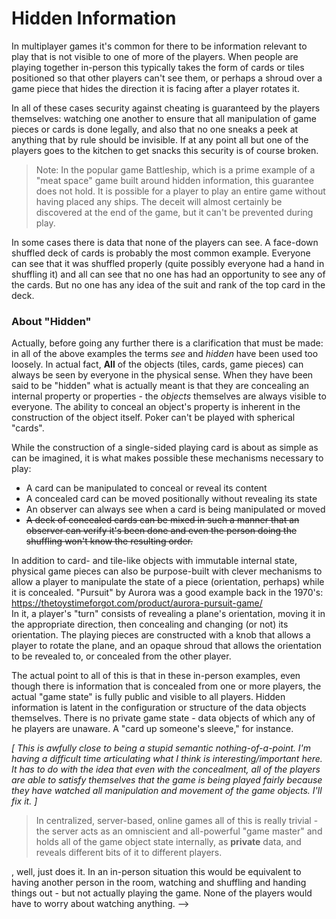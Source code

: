 
# Hidden Information

In multiplayer games it's common for there to be information relevant to play that is not visible to one of more of the players. When people are playing together in-person this typically takes the form of cards or tiles positioned so that other players can't see them, or perhaps a shroud over a game piece that hides the direction it is facing after a player rotates it.

In all of these cases security against cheating is guaranteed by the players themselves: watching one another to ensure that all manipulation of game pieces or cards is done legally, and also that no one sneaks a peek at anything that by rule should be invisible.  If at any point all but one of the players goes to the kitchen to get snacks this security is of course broken.

>   Note: In the popular game Battleship, which is a prime example of a "meat space" game built around hidden information, this guarantee does not hold. It is possible for a player to play an entire game without having placed any ships. The deceit will almost certainly be discovered at the end of the game, but it can't be prevented during play.

In some cases there is data that none of the players can see. A face-down shuffled deck of cards is probably the most common example. Everyone can see that it was shuffled properly (quite possibly everyone had a hand in shuffling it) and all can see that no one has had an opportunity to see any of the cards. But no one has any idea of the suit and rank of the top card in the deck.


### About "Hidden"
Actually, before going any further there is a clarification that must be made: in all of the above examples the terms _see_ and _hidden_ have been used too loosely. In actual fact, **All** of the objects (tiles, cards, game pieces) can always be seen by everyone in the physical sense. When they have been said to be "hidden" what is actually meant is that they are concealing an internal property or properties - the _objects_ themselves are always visible to everyone. The ability to conceal an object's property is inherent in the construction of the object itself. Poker can't be played with spherical "cards".

While the construction of a single-sided playing card is about as simple as can be imagined, it is what makes possible these mechanisms necessary to play:

 - A card can be manipulated to conceal or reveal its content
 - A concealed card can be moved positionally without revealing its state
 - An observer can always see when a card is being manipulated or moved
 - ~~A deck of concealed cards can be mixed in such a manner that an observer can verify it's been done and even the person doing the shuffling won't know the resulting order.~~

In addition to card- and tile-like objects with immutable internal state, physical game pieces can also be purpose-built with clever mechanisms to allow a player to manipulate the state of a piece (orientation, perhaps) while it is concealed.  "Pursuit" by Aurora was a good example back in the 1970's: https://thetoystimeforgot.com/product/aurora-pursuit-game/  <br> In it, a player's "turn" consists of revealing a plane's orientation, moving it in the appropriate direction, then concealing and changing (or not) its orientation. The playing pieces are constructed with a knob that allows a player to rotate the plane, and an opaque shroud that allows the orientation to be revealed to, or concealed from the other player.

The actual point to all of this is that in these in-person examples, even though there is information that is concealed from one or more players, the actual "game state" is fully public and visible to all players. Hidden information is latent in the configuration or structure of the data objects themselves. There is no private game state - data objects of which any of he players are unaware. A "card up someone's sleeve," for instance.

_[ This is awfully close to being a stupid semantic nothing-of-a-point. I'm having a difficult time articulating what I think is interesting/important here. It has to do with the idea that even with the concealment, all of the players are able to satisfy themselves that the game is being played fairly because they have watched all manipulation and movement of the game objects. I'll fix it. ]_

> In centralized, server-based, online games all of this is really trivial - the server acts as an omniscient and all-powerful "game master" and holds all of the game object state internally, as **private** data, and reveals different bits of it to different players.

, well, just does it. In an in-person situation this would be equivalent to having another person in the room, watching and shuffling and handing things out - but not actually playing the game. None of the players would have to worry about watching anything.
-->







